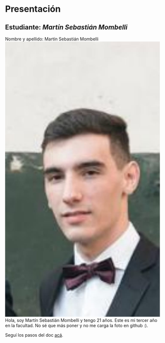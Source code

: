 # Presentación

## Estudiante: _Martín Sebastián Mombelli_
Nombre y apellido: Martín Sebastián Mombelli
![mifoto](IMG-20190204-WA0002.jpg)
Hola, soy Martín Sebastián Mombelli y tengo 21 años. Este es mi tercer año en la facultad. No sé que más poner y no me carga la foto en github :).

Seguí los pasos del doc [acá](https://docs.google.com/document/d/e/2PACX-1vTNHQ5dzaVFhKPd4UxLOGhZa9Ix_bDgpyIftq4gqzz7674dHmHkcH2oH9TpQ_TsghZkiSPBoUm2ftzM/pub).
